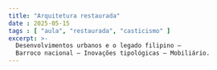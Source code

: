 ```yaml
---
title: "Arquitetura restaurada"
date : 2025-05-15
tags : [ "aula", "restaurada", "casticismo" ]
excerpt: >-
  Desenvolvimentos urbanos e o legado filipino –
  Barroco nacional – Inovações tipológicas – Mobiliário.
---
```

